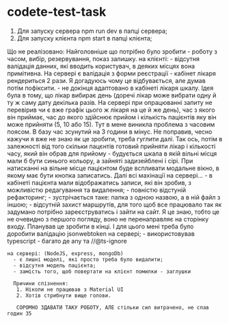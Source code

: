 # codete-test-task

1. Для запуску сервера npm run dev в папці сервера;
2. Для запуску клієнта npm start в папці клієнта;

Що не реалізовано:
    Найголовніше що потрібно було зробити - роботу з часом, вибір, резервування, показ залишку.
    на клієнті:
    - відсутня валідація данних, які вводить користувач, в деяких місцях вона примітивна. На сервері є валідація з форми реєстрації
    - кабінет лікаря рендериться 2 рази. Я догадуюсь чому це відбувається, але думав потім пофіксити.
    - не докінця адаптовано в кабінеті лікаря шкалу. Ідея була в тому, що лікар вибирає день (доречі лікар може вибрати одну й ту ж саму дату 
    декілька разів. На сервері при опрацюванні запиту не перевірив чи є вже графік цього ж лікаря на це й же день), час з якого він приймає, 
    час до якого здійснює прийом і кількість пацієнтів яку він може прийняти (5, 10 або 15). Тут в мене виникла проблема з часовим поясом. В базу 
    час зсунутий на 3 години в мінус. Не поправив, чесно кажучи я вже не знаю як це зробити, треба гуглити далі. Так ось, потім в залежності 
    від того скільки пацєнтів готовий прийняти лікар і кількості часу, який він обрав для прийому - будується шкала в якій вільні місця мали б
     бути синього кольору, а зайняті задизейблені і сірі. При натисканні на вільне місце пацієнтом буде вспливати модальне вікно, в якому має
     бути кнопка записатись. Далі всі махінації на сервері...
     - в кабінеті пацієнта мали відображатись записи, які він зробив, з можливістю редагування та видалення;
    - повністю відстуній рефакторинг;
    - зустрічається таке: папка з одною назвою, а в ній файл з іншою;
    - відсутній захист маршрутів, для того щоб все працювало так як задумано потрібно зареєструватись і зайти на сайт. Я це знаю, тобто 
    це не очевидно з першого погляду, воно не перенаправляє на сторінку входу. Планував це зробити в кінці. І для цього мені треба 
    було доробити валідацію jsonwebtoken на сервері;
    - використовував typescript - багато де any та //@ts-ignore
    
    на сервері: (NodeJS, express, mongoDb)
      - є лишні моделі, які просто треба було видалити;
      - відсутня модель пацієнта;
      - замість того, щоб повертати на клієнт помилки - заглушки
      
      Причини спізнення:
       1. Ніколи не працював з Material UI
       2. Хотів стрибнути вище голови.
       
       СОРОМНО ЗДАВАТИ ТАКУ РОБОТУ, АЛЕ стільки сил витрачено, не спав годин 35

